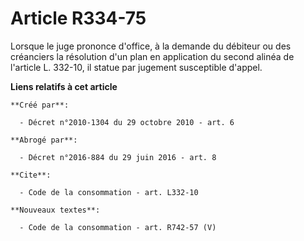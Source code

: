 # Article R334-75

Lorsque le juge prononce d'office, à la demande du débiteur ou des créanciers la résolution d'un plan en application du
second alinéa de l'article L. 332-10, il statue par jugement susceptible d'appel.

**Liens relatifs à cet article**

	**Créé par**:

	  - Décret n°2010-1304 du 29 octobre 2010 - art. 6

	**Abrogé par**:

	  - Décret n°2016-884 du 29 juin 2016 - art. 8

	**Cite**:

	  - Code de la consommation - art. L332-10

	**Nouveaux textes**:

	  - Code de la consommation - art. R742-57 (V)
